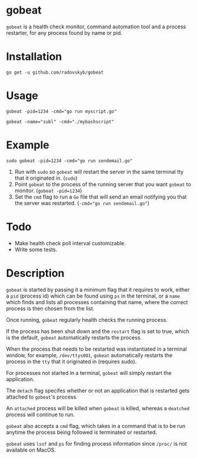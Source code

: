 # gobeat
`gobeat` is a health check monitor, command automation tool and a process restarter, for any process found by name or pid.

# Installation

```shell
go get -u github.com/radovskyb/gobeat
```

# Usage

```shell 
gobeat -pid=1234 -cmd="go run myscript.go"
```

```shell 
gobeat -name="subl" -cmd="./mybashscript"
```

# Example

```shell
sudo gobeat -pid=1234 -cmd="go run sendemail.go"
```

1. Run with `sudo` so `gobeat` will restart the server in the same terminal tty that it originated in. (`sudo`)
2. Point `gobeat` to the process of the running server that you want `gobeat` to monitor. (`gobeat -pid=1234`)
3. Set the `cmd` flag to run a `Go` file that will send an email notifying you that the server was restarted. (`-cmd="go run sendemail.go"`)

# Todo

- Make health check poll interval customizable.
- Write some tests.

# Description

`gobeat` is started by passing it a minimum flag that it requires to work, either a `pid` (process id) which can be found using `ps` in the terminal, or a `name` which finds and lists all processes containing that name, where the correct process is then chosen from the list.

Once running, `gobeat` regularly health checks the running process.

If the process has been shut down and the `restart` flag is set to true, which is the default, `gobeat` automatically restarts the process.

When the process that needs to be restarted was instantiated in a terminal window, for example, `/dev/ttys001`, `gobeat` automatically restarts
the process in the `tty` that it originated in (requires sudo). 

For processes not started in a terminal, `gobeat` will simply restart the application.

The `detach` flag specifes whether or not an application that is restarted gets attached to `gobeat`'s process. 

An `attached` process will be killed when `gobeat` is killed, whereas a `deatched` process will continue to run.

`gobeat` also accepts a `cmd` flag, which takes in a command that is to be run anytime the process being followed is terminated or restarted.

`gobeat` uses `lsof` and `ps` for finding process information since `/proc/` is not available on MacOS.
